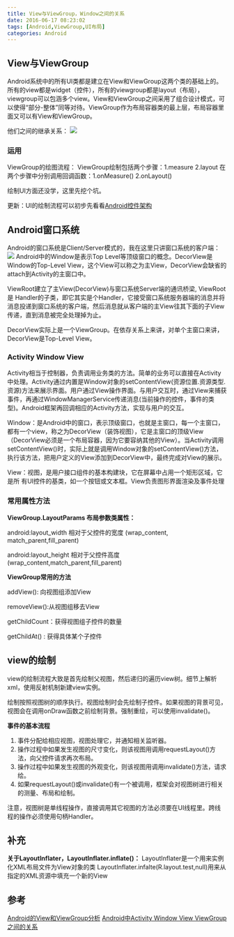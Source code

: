 ```yaml
---
title: View与ViewGroup，Window之间的关系
date: 2016-06-17 08:23:02
tags: [Android,ViewGroup,UI布局]
categories: Android
---
```

## View与ViewGroup
Android系统中的所有UI类都是建立在View和ViewGroup这两个类的基础上的。所有的view都是widget（控件），所有的viewgroup都是layout（布局），viewgroup可以包涵多个view。View和ViewGroup之间采用了组合设计模式，可以使得“部分-整体”同等对待。ViewGroup作为布局容器类的最上层，布局容器里面又可以有View和ViewGroup。
<!-- more -->
他们之间的继承关系：
![](http://o6lgtfj7v.bkt.clouddn.com/%E7%BB%A7%E6%89%BF%E5%9B%BE.png)

### 运用
ViewGroup的绘图流程：
ViewGroup绘制包括两个步骤：1.measure 2.layout
在两个步骤中分别调用回调函数：1.onMeasure()   2.onLayout()

绘制UI方面还没学，这里先挖个坑。

更新：UI的绘制流程可以初步先看看[Android控件架构](http://bfchengnuo.com/2016/08/11/%E7%AC%94%E8%AE%B0-Android%E6%8E%A7%E4%BB%B6%E6%9E%B6%E6%9E%84/)

## Android窗口系统
Android的窗口系统是Client/Server模式的，我在这里只讲窗口系统的客户端：
![](http://o6lgtfj7v.bkt.clouddn.com/%E7%AA%97%E5%8F%A3%E7%B3%BB%E7%BB%9F%E5%AE%A2%E6%88%B7%E7%AB%AF.JPG)
Android中的Window是表示Top Level等顶级窗口的概念。DecorView是Window的Top-Level View，这个View可以称之为主View，DecorView会缺省的attach到Activity的主窗口中。

ViewRoot建立了主View(DecorView)与窗口系统Server端的通讯桥梁, ViewRoot是 Handler的子类，即它其实是个Handler，它接受窗口系统服务器端的消息并将消息投递到窗口系统的客户端，然后消息就从客户端的主View往其下面的子View传递，直到消息被完全处理掉为止。

DecorView实际上是一个ViewGroup。在依存关系上来讲，对单个主窗口来讲，DecorView是Top-Level View。
### Activity Window View
Activity相当于控制器，负责调用业务类的方法。简单的业务可以直接在Activity中处理。Activity通过内置是Window对象的setContentView(资源位置.资源类型.资源)方法来展示界面。用户通过View操作界面。与用户交互时，通过View来捕获事件，再通过WindowManagerService传递消息(当前操作的控件，事件的类型)。Android框架再回调相应的Activity方法，实现与用户的交互。

Window：是Android中的窗口，表示顶级窗口，也就是主窗口，每一个主窗口，都有一个view，称之为DecorView（装饰视图），它是主窗口的顶级View（DecorView必须是一个布局容器，因为它要容纳其他的View）。当Activity调用setContentView()时，实际上就是调用Window对象的setContentView()方法，执行该方法，把用户定义的View添加到DecorView中，最终完成对View的展示。

View：视图，是用户接口组件的基本构建块，它在屏幕中占用一个矩形区域，它是所 有UI控件的基类，如一个按钮或文本框。View负责图形界面渲染及事件处理
### 常用属性方法
**ViewGroup.LayoutParams 布局参数类属性：**

android:layout_width 相对于父控件的宽度 (wrap_content, match_parent,fill_parent)

android:layout_height 相对于父控件高度 (wrap_content,match_parent,fill_parent)

**ViewGroup常用的方法**

addView(): 向视图组添加View

removeView():从视图组移去View

getChildCount：获得视图组子控件的数量

getChildAt() : 获得具体某个子控件
## view的绘制
view的绘制流程大致是首先绘制父视图，然后递归的遍历view树。细节上解析xml，使用反射机制新建view实例。

绘制按照视图树的顺序执行。视图绘制时会先绘制子控件。如果视图的背景可见，视图会在调用onDraw函数之前绘制背景。强制重绘，可以使用invalidate()。

**事件的基本流程**

1. 事件分配给相应视图，视图处理它，并通知相关监听器。
2. 操作过程中如果发生视图的尺寸变化，则该视图用调用requestLayout()方法，向父控件请求再次布局。
3. 操作过程中如果发生视图的外观变化，则该视图用调用invalidate()方法，请求绘。
4. 如果requestLayout()或invalidate()有一个被调用，框架会对视图树进行相关的测量、布局和绘制。

注意，视图树是单线程操作，直接调用其它视图的方法必须要在UI线程里。跨线程的操作必须使用句柄Handler。

## 补充
**关于LayoutInflater，LayoutInflater.inflate()：**
LayoutInflater是一个用来实例化XML布局文件为View对象的类
LayoutInflater.infalte(R.layout.test,null)用来从指定的XML资源中填充一个新的View
## 参考
[Android的View和ViewGroup分析](http://blog.csdn.net/gemmem/article/details/7783525)
[Android中Activity Window View ViewGroup之间的关系](http://www.bkjia.com/Androidjc/1017970.html)